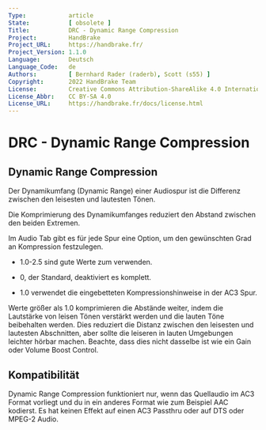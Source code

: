 ```yaml
---
Type:            article
State:           [ obsolete ]
Title:           DRC - Dynamic Range Compression
Project:         HandBrake
Project_URL:     https://handbrake.fr/
Project_Version: 1.1.0
Language:        Deutsch
Language_Code:   de
Authors:         [ Bernhard Rader (raderb), Scott (s55) ]
Copyright:       2022 HandBrake Team
License:         Creative Commons Attribution-ShareAlike 4.0 International
License_Abbr:    CC BY-SA 4.0
License_URL:     https://handbrake.fr/docs/license.html
---
```


DRC - Dynamic Range Compression
===============================

Dynamic Range Compression
-------------------------

Der Dynamikumfang (Dynamic Range) einer Audiospur ist die Differenz zwischen den leisesten und lautesten Tönen.

Die Komprimierung des Dynamikumfanges reduziert den Abstand zwischen den beiden Extremen.

Im Audio Tab gibt es für jede Spur eine Option, um den gewünschten Grad an Kompression festzulegen.

-   1.0-2.5 sind gute Werte zum verwenden.

-   0, der Standard, deaktiviert es komplett.

-   1.0 verwendet die eingebetteten Kompressionshinweise in der AC3 Spur.

Werte größer als 1.0 komprimieren die Abstände weiter, indem die Lautstärke von leisen Tönen verstärkt werden und die lauten Töne beibehalten werden. Dies reduziert die Distanz zwischen den leisesten und lautesten Abschnitten, aber sollte die leiseren in lauten Umgebungen leichter hörbar machen. Beachte, dass dies nicht dasselbe ist wie ein Gain oder Volume Boost Control.

Kompatibilität
-------------
Dynamic Range Compression funktioniert nur, wenn das Quellaudio im AC3 Format vorliegt und du in ein anderes Format wie zum Beispiel AAC kodierst. Es hat keinen Effekt auf einen AC3 Passthru oder auf DTS oder MPEG-2 Audio.
